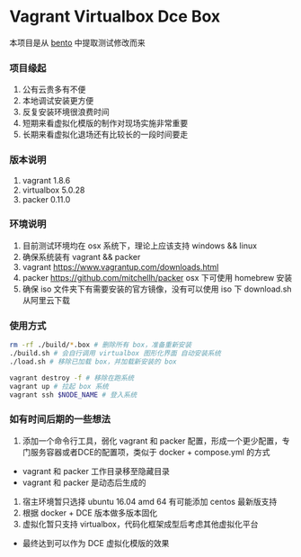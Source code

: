 # Vagrant Virtualbox Dce Box

本项目是从 [bento](https://github.com/chef/bento) 中提取测试修改而来

### 项目缘起

1. 公有云贵多有不便
1. 本地调试安装更方便
1. 反复安装环境很浪费时间
1. 短期来看虚拟化模版的制作对现场实施非常重要
1. 长期来看虚拟化退场还有比较长的一段时间要走

### 版本说明

1. vagrant 1.8.6
1. virtualbox 5.0.28
1. packer 0.11.0

### 环境说明

1. 目前测试环境均在 osx 系统下，理论上应该支持 windows && linux
1. 确保系统装有 vagrant && packer
  1. vagrant https://www.vagrantup.com/downloads.html
  1. packer https://github.com/mitchellh/packer osx 下可使用 homebrew 安装
1. 确保 iso 文件夹下有需要安装的官方镜像，没有可以使用 iso 下 download.sh 从阿里云下载

### 使用方式

``` bash
rm -rf ./build/*.box # 删除所有 box，准备重新安装
./build.sh # 会自行调用 virtualbox 图形化界面 自动安装系统
./load.sh # 移除已加载 box，并加载新安装的 box

vagrant destroy -f # 移除在跑系统
vagrant up # 拉起 box 系统
vagrant ssh $NODE_NAME # 登入系统
```

### 如有时间后期的一些想法

1. 添加一个命令行工具，弱化 vagrant 和 packer 配置，形成一个更少配置，专门服务容器或者DCE的配置项，类似于 docker + compose.yml 的方式
  - vagrant 和 packer 工作目录移至隐藏目录
  - vagrant 和 packer 是动态后生成的
1. 宿主环境暂只选择 ubuntu 16.04 amd 64 有可能添加 centos 最新版支持
1. 根据 docker + DCE 版本做多版本固化
1. 虚拟化暂只支持 virtualbox，代码化框架成型后考虑其他虚拟化平台
  - 最终达到可以作为 DCE 虚拟化模版的效果
